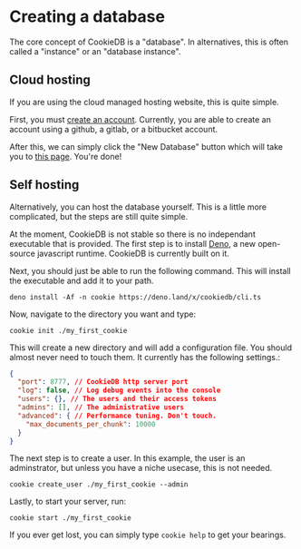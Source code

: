 # Creating a database

The core concept of CookieDB is a "database". In alternatives, this is often
called a "instance" or an "database instance".

## Cloud hosting

If you are using the cloud managed hosting website, this is quite simple.

First, you must [create an account](https://cookiedb.com/signup). Currently, you
are able to create an account using a github, a gitlab, or a bitbucket account.

After this, we can simply click the "New Database" button which will take you to
[this page](https://cookiedb.com/app/new). You're done!

## Self hosting

Alternatively, you can host the database yourself. This is a little more
complicated, but the steps are still quite simple.

At the moment, CookieDB is not stable so there is no independant executable that
is provided. The first step is to install
[Deno](https://deno.land/manual/getting_started/installation), a new open-source
javascript runtime. CookieDB is currently built on it.

Next, you should just be able to run the following command. This will install
the executable and add it to your path.

```
deno install -Af -n cookie https://deno.land/x/cookiedb/cli.ts
```

Now, navigate to the directory you want and type:

```
cookie init ./my_first_cookie
```

This will create a new directory and will add a configuration file. You should
almost never need to touch them. It currently has the following settings.:

```json
{
  "port": 8777, // CookieDB http server port
  "log": false, // Log debug events into the console
  "users": {}, // The users and their access tokens
  "admins": [], // The administrative users
  "advanced": { // Performance tuning. Don't touch.
    "max_documents_per_chunk": 10000
  }
}
```

The next step is to create a user. In this example, the user is an adminstrator,
but unless you have a niche usecase, this is not needed.

```
cookie create_user ./my_first_cookie --admin
```

Lastly, to start your server, run:

```
cookie start ./my_first_cookie
```

If you ever get lost, you can simply type `cookie help` to get your bearings.
